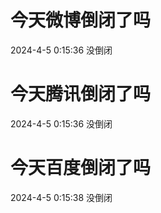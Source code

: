 # 今天微博倒闭了吗

2024-4-5 0:15:36 没倒闭

# 今天腾讯倒闭了吗

2024-4-5 0:15:36 没倒闭

# 今天百度倒闭了吗

2024-4-5 0:15:38 没倒闭

